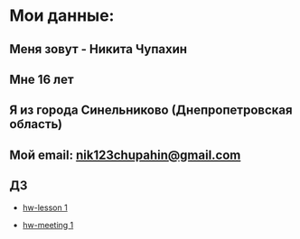 # Мои данные:

## Меня зовут - Никита Чупахин

## Мне 16 лет

## Я из города Синельниково (Днепропетровская область)

## Мой email: nik123chupahin@gmail.com

## ДЗ

- [hw-lesson 1](hw-lesson1/index.html)

* [hw-meeting 1](hw-meeting1/forms.html)
